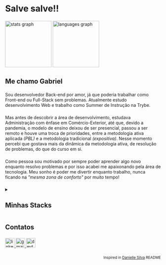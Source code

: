 <h1 align="left">Salve salve!!</h1>

###
<div align="left">
  <img src="https://github-readme-stats.vercel.app/api?hide_title=false&hide_rank=false&show_icons=true&include_all_commits=true&count_private=true&disable_animations=false&theme=github_dark&locale=pt-br&hide_border=true&custom_title=Minhas estátisticas&username=gabrielh-silvestre" height="150" alt="stats graph"  />
  <img src="https://github-readme-stats.vercel.app/api/top-langs?locale=pt-br&hide_title=false&layout=compact&card_width=320&langs_count=6&theme=github_dark&hide_border=true&username=gabrielh-silvestre" height="150" alt="languages graph"  />
</div>

###
<h2 align="left">Me chamo Gabriel</h2>

###
<p align="left">Sou desenvolvedor Back-end por amor, já que poderia trabalhar como Front-end ou Full-Stack sem problemas. Atualmente estudo desenvolvimento Web e trabalho como Summer de Instrução na Trybe.</p>

###
<p align="left">Mas antes de descobrir a área de desenvolvimento, estudava Administração com ênfase em Comércio-Exterior, até que, devido a pandemia, o modelo de ensino deixou de ser presencial, passou a ser remoto e houve uma troca de prioridades, entre a metodologia ativa aplicada <i>(PBL)</i> e a metodologia tradicional <i>(expositiva)</i>. Nesse momento percebi que gostava mais da dinâmica da metodologia ativa, de resolução de problemas, do que do curso em si.</p>

###
<p align="left">Como pessoa sou motivado por sempre poder aprender algo novo enquanto resolvo problemas e por isso acabei me apaixonando pela área de tecnologia. Meu sonho é poder me divertir enquanto trabalho, nunca ficando na <i>"mesma zona de conforto"</i> por muito tempo!</p>

###
<details>

  ###
  <summary><h2 align="left">Minhas Stacks</h2></summary>

  ###
  <h3 align="left">Linguagens</h3>

  ###
  <div align="left">
    <img src="https://cdn.jsdelivr.net/gh/devicons/devicon/icons/javascript/javascript-plain.svg" height="40" width="52" alt="javascript logo"  />
    <img src="https://cdn.jsdelivr.net/gh/devicons/devicon/icons/typescript/typescript-original.svg" height="40" width="52" alt="typescript logo"  />
    <img src="https://cdn.jsdelivr.net/gh/devicons/devicon/icons/python/python-original.svg" height="40" width="52" alt="python logo"  />
    <img src="https://cdn.jsdelivr.net/gh/devicons/devicon/icons/elixir/elixir-original.svg" height="40" width="52" alt="elixir logo"  />
    <img src="https://cdn.jsdelivr.net/gh/devicons/devicon/icons/html5/html5-original.svg" height="40" width="52" alt="html5 logo"  />
    <img src="https://cdn.jsdelivr.net/gh/devicons/devicon/icons/css3/css3-original.svg" height="40" width="52" alt="css3 logo"  />
  </div>

  ###
  <h3 align="left">Ferramentas de Utilidade</h3>

  ###
  <div align="left">
    <img src="https://cdn.jsdelivr.net/gh/devicons/devicon/icons/linux/linux-original.svg" height="40" width="52" alt="linux logo"  />
    <img src="https://cdn.jsdelivr.net/gh/devicons/devicon/icons/heroku/heroku-original.svg" height="40" width="52" alt="heroku logo"  />
    <img src="https://cdn.jsdelivr.net/gh/devicons/devicon/icons/docker/docker-original.svg" height="40" width="52" alt="docker logo"  />
    <img src="https://cdn.jsdelivr.net/gh/devicons/devicon/icons/git/git-original.svg" height="40" width="52" alt="git logo"  />
    <img src="https://cdn.jsdelivr.net/gh/devicons/devicon/icons/github/github-original.svg" height="40" width="52" alt="github logo"  />
    <img src="https://cdn.jsdelivr.net/gh/devicons/devicon/icons/vscode/vscode-original.svg" height="40" width="52" alt="vscode logo"  />
    <img src="https://cdn.jsdelivr.net/gh/devicons/devicon/icons/jest/jest-plain.svg" height="40" width="52" alt="jest logo"  />
    <img src="https://cdn.jsdelivr.net/gh/devicons/devicon/icons/mocha/mocha-plain.svg" height="40" width="52" alt="mocha logo"  />
  </div>

  ###
  <h3 align="left">Ferramentas Front-end</h3>

  ###
  <div align="left">
    <img src="https://cdn.jsdelivr.net/gh/devicons/devicon/icons/react/react-original.svg" height="40" width="52" alt="react logo"  />
    <img src="https://cdn.jsdelivr.net/gh/devicons/devicon/icons/redux/redux-original.svg" height="40" width="52" alt="redux logo"  />
    <img src="https://cdn.jsdelivr.net/gh/devicons/devicon/icons/nextjs/nextjs-original.svg" height="40" width="52" alt="nextjs logo"  />
    <img src="https://cdn.jsdelivr.net/gh/devicons/devicon/icons/tailwindcss/tailwindcss-plain.svg" height="40" width="52" alt="tailwindcss logo"  />
    <img src="https://avatars.githubusercontent.com/u/20658825?s=200&v=4" alt="styled component" width="40" height="40"/ alt="styled-componet logo"  />
    <img src="https://cdn.jsdelivr.net/gh/devicons/devicon/icons/sass/sass-original.svg" height="40" width="52" alt="sass logo"  />
    <img src="https://avatars.githubusercontent.com/u/49996085?s=200&v=4" alt="Testing Library" width="40" height="40" alt="testing library logo"  />
  </div>

  ###
  <h3 align="left">Ferramentas Back-end</h3>

  ###
  <div align="left">
    <img src="https://cdn.jsdelivr.net/gh/devicons/devicon/icons/nodejs/nodejs-original.svg" height="40" width="52" alt="nodejs logo"  />
    <img src="https://cdn.jsdelivr.net/gh/devicons/devicon/icons/express/express-original.svg" height="40" width="52" alt="express logo"  />
    <img src="https://cdn.jsdelivr.net/gh/devicons/devicon/icons/mysql/mysql-original.svg" height="40" width="52" alt="mysql logo"  />
    <img src="https://cdn.jsdelivr.net/gh/devicons/devicon/icons/mongodb/mongodb-original.svg" height="40" width="52" alt="mongodb logo"  />
    <img src="https://cdn.jsdelivr.net/gh/devicons/devicon/icons/firebase/firebase-plain.svg" height="40" width="40" alt="firebase logo"  />
    <img src="https://external-content.duckduckgo.com/iu/?u=https%3A%2F%2Fseekicon.com%2Ffree-icon-download%2Fprisma_1.png&f=1&nofb=1" height="40" width="52" alt="prisma logo"  />
    <img src="https://cdn.jsdelivr.net/gh/devicons/devicon/icons/sequelize/sequelize-original.svg" height="40" width="52" alt="sequelize logo"  />
  </div>
 
</details>

###
<h2 align="left">Contatos</h2>

###
<div align="left">
  <a href="https://www.linkedin.com/in/gabrielh-silvestre/" target="_blank">
    <img src="https://img.shields.io/static/v1?message=LinkedIn&logo=linkedin&label=&color=0077B5&logoColor=white&labelColor=&style=for-the-badge" height="30" alt="linkedin logo"  />
  </a>
  <a type="email" href="gabriel.h.silvestre11@gmail.com">
    <img src="https://img.shields.io/static/v1?message=Gmail&logo=gmail&label=&color=D14836&logoColor=white&labelColor=&style=for-the-badge" height="30" alt="gmail logo"  />
  </a>
  <a href="https://dev.to/gabrielhsilvestre" target="_blank">
    <img src="https://img.shields.io/static/v1?message=dev.to&logo=dev.to&label=&color=0A0A0A&logoColor=white&labelColor=&style=for-the-badge" height="30" alt="devto logo"  />
  </a>
</div>

###
<sub>
 
 ###
 <p align="right">
  Inspired in <a href="https://github.com/daniellelsilva" target="_black">Danielle Silva</a> README
 </p>
</sub>
